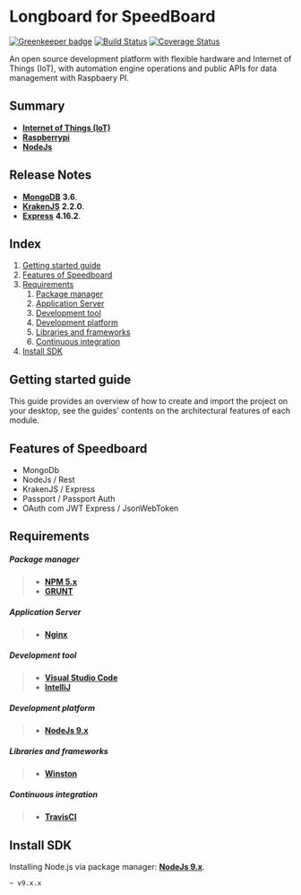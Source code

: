 Longboard for SpeedBoard
=========================================
[![Greenkeeper badge](https://badges.greenkeeper.io/speedboard/longboard-sl.svg)](https://greenkeeper.io/)
                         [![Build Status](https://secure.travis-ci.org/speedboard/longboard-sl.png)](http://travis-ci.org/speedboard/longboard-sl)
                         [![Coverage Status](https://coveralls.io/repos/github/speedboard/longboard-sl/badge.svg)](https://coveralls.io/github/speedboard/longboard-sl)
                         
An open source development platform with flexible hardware and Internet of Things (IoT), with automation engine operations and public APIs for data management  with Raspbaery PI.

Summary
-------------------------
* [**Internet of Things (IoT)**]('https://pt.wikipedia.org/wiki/Internet_das_coisas')
* [**Raspberrypi**]('https://www.raspberrypi.org/')
* [**NodeJs**]('https://nodejs.org/')

Release Notes
-------------------------
* [**MongoDB**]('https://docs.mongodb.com/') **3.6**.
* [**KrakenJS**]('http://krakenjs.com/') **2.2.0**.
* [**Express**]('https://express.io/') **4.16.2**.

Index
-------------------------

1. [Getting started guide](#getting-started-guide)
2. [Features of Speedboard](#features-of-speedboard)
3. [Requirements](#requirements)
    1. [Package manager](#package-manager)
    2. [Application Server](#application-server)       
    3. [Development tool](#development-tool)
    4. [Development platform](#development-platform)
    5. [Libraries and frameworks](#libraries-and-frameworks)
    5. [Continuous integration](#continuous-integration)
4. [Install SDK](#install-sdk)        

Getting started guide
-------------------------
This guide provides an overview of how to create and import the project on your desktop, see the guides' contents on the architectural features of each module.

Features of Speedboard
-------------------------
* MongoDb
* NodeJs / Rest 
* KrakenJS / Express
* Passport / Passport Auth
* OAuth com JWT Express / JsonWebToken

Requirements
-------------------------

##### Package manager

> - [**NPM 5.x**]('https://www.npmjs.com')
> - [**GRUNT**]('https://gruntjs.com/')

##### Application Server

> - [**Nginx**]('https://nginx.org/en/')

##### Development tool

> - [**Visual Studio Code**]('https://code.visualstudio.com/') 
> - [**IntelliJ**]('https://www.jetbrains.com/idea')

##### Development platform
> - [**NodeJs 9.x**]('https://nodejs.org/en/')

##### Libraries and frameworks

> - [**Winston**]('https://github.com/winstonjs/winston')

##### Continuous integration

> - [**TravisCI**]('https://github.com/winstonjs/winston')

Install SDK
-------------------
      
Installing Node.js via package manager: [**NodeJs 9.x**]('https://nodejs.org/en/download/package-manager/').            
      
```shell
~ v9.x.x
```
